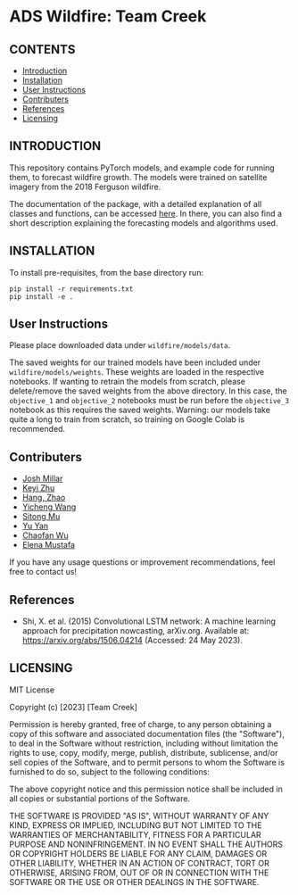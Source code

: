 # ADS Wildfire: Team Creek

CONTENTS
--------

<!-- TOC -->
 * [Introduction](#introduction)
 * [Installation](#installation)
 * [User Instructions](#user-instructions)
 * [Contributers](#contributers)
 * [References](#references)
 * [Licensing](#licensing)
<!-- TOC -->
 

INTRODUCTION
------------

This repository contains PyTorch models, and example code for running them, to forecast wildfire growth. The models were trained on satellite imagery from the 2018 Ferguson wildfire.

The documentation of the package, with a detailed explanation of all classes and functions, can be accessed [here](docs/html/index.html). In there, you can also find a short description explaining the forecasting models and algorithms used.

INSTALLATION
------------

To install pre-requisites, from the base directory run:
```
pip install -r requirements.txt
pip install -e .
```  

User Instructions
------------

Please place downloaded data under `wildfire/models/data`.

The saved weights for our trained models have been included under `wildfire/models/weights`. These weights are loaded in the respective notebooks. If wanting to retrain the models from scratch, please delete/remove the saved weights from the above directory. In this case, the `objective_1` and `objective_2` notebooks must be run before the `objective_3` notebook as this requires the saved weights. Warning: our models take quite a long to train from scratch, so training on Google Colab is recommended. 
 
Contributers
------------

* [Josh Millar](mailto:joshua.millar22@imperial.ac.uk)
* [Keyi Zhu](mailto:keyi.zhu22@imperial.ac.uk)
* [Hang, Zhao](mailto:hang.zhao22@imperial.ac.uk)
* [Yicheng Wang](mailto:yicheng.wang22@imperial.ac.uk)
* [Sitong Mu](mailto:sitong.mu22@imperial.ac.uk)
* [Yu Yan](mailto:yu.yan22@imperial.ac.uk)
* [Chaofan Wu](mailto:chaofan.wu22@imperial.ac.uk)
* [Elena Mustafa](mailto:elena.mustafa22@imperial.ac.uk)


If you have any usage questions or improvement recommendations, feel free to contact us!

References
------------
* Shi, X. et al. (2015) Convolutional LSTM network: A machine learning approach for precipitation nowcasting, arXiv.org. Available at: https://arxiv.org/abs/1506.04214 (Accessed: 24 May 2023). 

LICENSING
------------
MIT License

Copyright (c) [2023] [Team Creek]

Permission is hereby granted, free of charge, to any person obtaining a copy of this software and associated documentation files (the "Software"), to deal in the Software without restriction, including without limitation the rights to use, copy, modify, merge, publish, distribute, sublicense, and/or sell copies of the Software, and to permit persons to whom the Software is furnished to do so, subject to the following conditions:

The above copyright notice and this permission notice shall be included in all copies or substantial portions of the Software.

THE SOFTWARE IS PROVIDED "AS IS", WITHOUT WARRANTY OF ANY KIND, EXPRESS OR IMPLIED, INCLUDING BUT NOT LIMITED TO THE WARRANTIES OF MERCHANTABILITY, FITNESS FOR A PARTICULAR PURPOSE AND NONINFRINGEMENT. IN NO EVENT SHALL THE AUTHORS OR COPYRIGHT HOLDERS BE LIABLE FOR ANY CLAIM, DAMAGES OR OTHER LIABILITY, WHETHER IN AN ACTION OF CONTRACT, TORT OR OTHERWISE, ARISING FROM, OUT OF OR IN CONNECTION WITH THE SOFTWARE OR THE USE OR OTHER DEALINGS IN THE SOFTWARE.
